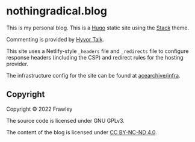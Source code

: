 # nothingradical.blog

This is my personal blog. This is a [Hugo](https://gohugo.io/) static site
using the [Stack](https://github.com/CaiJimmy/hugo-theme-stack) theme.

Commenting is provided by [Hyvor Talk](https://talk.hyvor.com/).

This site uses a Netlify-style `_headers` file and `_redirects` file to
configure response headers (including the CSP) and redirect rules for the
hosting provider.

The infrastructure config for the site can be found at
[acearchive/infra](https://github.com/acearchive/infra).

## Copyright

Copyright © 2022 Frawley

The source code is licensed under GNU GPLv3.

The content of the blog is licensed
under [CC BY-NC-ND 4.0](https://creativecommons.org/licenses/by-nc-nd/4.0/).

